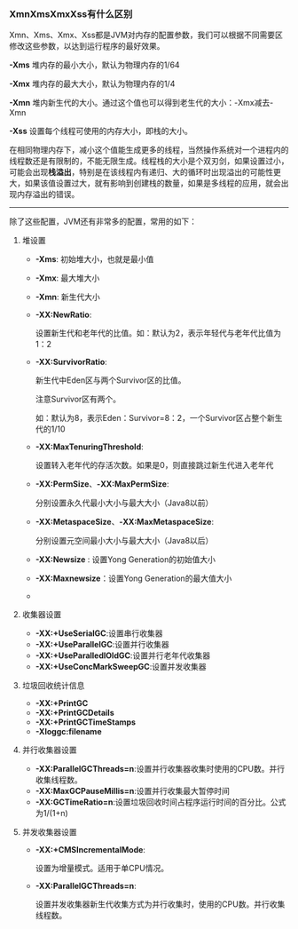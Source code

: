 ### XmnXmsXmxXss有什么区别

Xmn、Xms、Xmx、Xss都是JVM对内存的配置参数，我们可以根据不同需要区修改这些参数，以达到运行程序的最好效果。

**-Xms** 堆内存的最小大小，默认为物理内存的1/64

**-Xmx** 堆内存的最大大小，默认为物理内存的1/4

**-Xmn** 堆内新生代的大小。通过这个值也可以得到老生代的大小：-Xmx减去-Xmn

**-Xss**   设置每个线程可使用的内存大小，即栈的大小。

在相同物理内存下，减小这个值能生成更多的线程，当然操作系统对一个进程内的线程数还是有限制的，不能无限生成。线程栈的大小是个双刃剑，如果设置过小，可能会出现**栈溢出**，特别是在该线程内有递归、大的循环时出现溢出的可能性更大，如果该值设置过大，就有影响到创建栈的数量，如果是多线程的应用，就会出现内存溢出的错误。

------

除了这些配置，JVM还有非常多的配置，常用的如下：

1. 堆设置

   - **-Xms**: 初始堆大小，也就是最小值

   - **-Xmx**: 最大堆大小

   - **-Xmn**: 新生代大小

   - **-XX:NewRatio**: 

     设置新生代和老年代的比值。如：默认为2，表示年轻代与老年代比值为1：2

   - **-XX:SurvivorRatio**: 

     新生代中Eden区与两个Survivor区的比值。

     注意Survivor区有两个。

     如：默认为8，表示Eden：Survivor=8：2，一个Survivor区占整个新生代的1/10

   - **-XX:MaxTenuringThreshold**:

     设置转入老年代的存活次数。如果是0，则直接跳过新生代进入老年代

   - **-XX:PermSize**、**-XX:MaxPermSize**:

     分别设置永久代最小大小与最大大小（Java8以前）

   - **-XX:MetaspaceSize**、**-XX:MaxMetaspaceSize**:

     分别设置元空间最小大小与最大大小（Java8以后）

   - **-XX:Newsize** : 设置Yong Generation的初始值大小

   - **-XX:Maxnewsize**：设置Yong Generation的最大值大小

   - 

     

2. 收集器设置

   - **-XX:+UseSerialGC**:设置串行收集器
   - **-XX:+UseParallelGC**:设置并行收集器
   - **-XX:+UseParalledlOldGC**:设置并行老年代收集器
   - **-XX:+UseConcMarkSweepGC**:设置并发收集器

3. 垃圾回收统计信息

   - **-XX:+PrintGC**
   - **-XX:+PrintGCDetails**
   - **-XX:+PrintGCTimeStamps**
   - **-Xloggc:filename**

4. 并行收集器设置

   - **-XX:ParallelGCThreads=n**:设置并行收集器收集时使用的CPU数。并行收集线程数。
   - **-XX:MaxGCPauseMillis=n**:设置并行收集最大暂停时间
   - **-XX:GCTimeRatio=n**:设置垃圾回收时间占程序运行时间的百分比。公式为1/(1+n)

5. 并发收集器设置

   - **-XX:+CMSIncrementalMode**:

     设置为增量模式。适用于单CPU情况。

   - **-XX:ParallelGCThreads=n**:

     设置并发收集器新生代收集方式为并行收集时，使用的CPU数。并行收集线程数。
